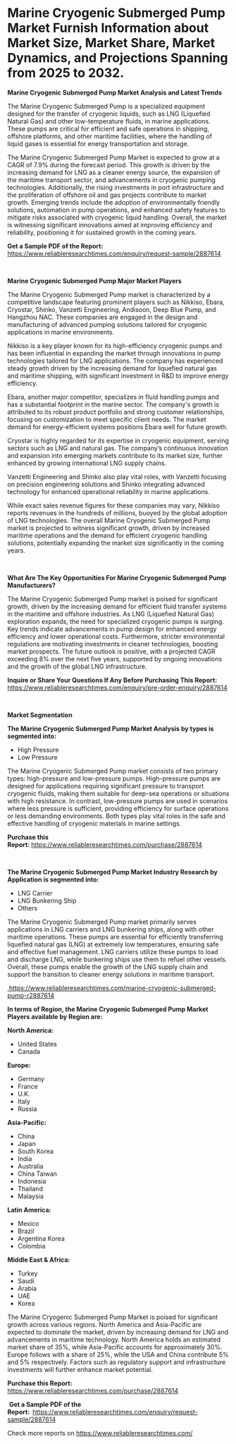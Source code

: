<p><h1>Marine Cryogenic Submerged Pump Market Furnish Information about Market Size, Market Share, Market Dynamics, and Projections Spanning from 2025 to 2032.</h1></p><p><strong>Marine Cryogenic Submerged Pump Market Analysis and Latest Trends</strong></p>
<p><p>The Marine Cryogenic Submerged Pump is a specialized equipment designed for the transfer of cryogenic liquids, such as LNG (Liquefied Natural Gas) and other low-temperature fluids, in marine applications. These pumps are critical for efficient and safe operations in shipping, offshore platforms, and other maritime facilities, where the handling of liquid gases is essential for energy transportation and storage.</p><p>The Marine Cryogenic Submerged Pump Market is expected to grow at a CAGR of 7.9% during the forecast period. This growth is driven by the increasing demand for LNG as a cleaner energy source, the expansion of the maritime transport sector, and advancements in cryogenic pumping technologies. Additionally, the rising investments in port infrastructure and the proliferation of offshore oil and gas projects contribute to market growth. Emerging trends include the adoption of environmentally friendly solutions, automation in pump operations, and enhanced safety features to mitigate risks associated with cryogenic liquid handling. Overall, the market is witnessing significant innovations aimed at improving efficiency and reliability, positioning it for sustained growth in the coming years.</p></p>
<p><strong>Get a Sample PDF of the Report:&nbsp;</strong> <a href="https://www.reliableresearchtimes.com/enquiry/request-sample/2887614?utm_campaign=2232&utm_medium=2&utm_source=Github&utm_content=ia&utm_term=14032025&utm_id=marine-cryogenic-submerged-pump">https://www.reliableresearchtimes.com/enquiry/request-sample/2887614</a></p>
<p>&nbsp;</p>
<p><strong>Marine Cryogenic Submerged Pump Major Market Players</strong></p>
<p><p>The Marine Cryogenic Submerged Pump market is characterized by a competitive landscape featuring prominent players such as Nikkiso, Ebara, Cryostar, Shinko, Vanzetti Engineering, Andisoon, Deep Blue Pump, and Hangzhou NAC. These companies are engaged in the design and manufacturing of advanced pumping solutions tailored for cryogenic applications in marine environments.</p><p>Nikkiso is a key player known for its high-efficiency cryogenic pumps and has been influential in expanding the market through innovations in pump technologies tailored for LNG applications. The company has experienced steady growth driven by the increasing demand for liquefied natural gas and maritime shipping, with significant investment in R&D to improve energy efficiency.</p><p>Ebara, another major competitor, specializes in fluid handling pumps and has a substantial footprint in the marine sector. The company's growth is attributed to its robust product portfolio and strong customer relationships, focusing on customization to meet specific client needs. The market demand for energy-efficient systems positions Ebara well for future growth.</p><p>Cryostar is highly regarded for its expertise in cryogenic equipment, serving sectors such as LNG and natural gas. The company’s continuous innovation and expansion into emerging markets contribute to its market size, further enhanced by growing international LNG supply chains.</p><p>Vanzetti Engineering and Shinko also play vital roles, with Vanzetti focusing on precision engineering solutions and Shinko integrating advanced technology for enhanced operational reliability in marine applications.</p><p>While exact sales revenue figures for these companies may vary, Nikkiso reports revenues in the hundreds of millions, buoyed by the global adoption of LNG technologies. The overall Marine Cryogenic Submerged Pump market is projected to witness significant growth, driven by increased maritime operations and the demand for efficient cryogenic handling solutions, potentially expanding the market size significantly in the coming years.</p></p>
<p>&nbsp;</p>
<p><strong>What Are The Key Opportunities For Marine Cryogenic Submerged Pump Manufacturers?</strong></p>
<p><p>The Marine Cryogenic Submerged Pump market is poised for significant growth, driven by the increasing demand for efficient fluid transfer systems in the maritime and offshore industries. As LNG (Liquefied Natural Gas) exploration expands, the need for specialized cryogenic pumps is surging. Key trends indicate advancements in pump design for enhanced energy efficiency and lower operational costs. Furthermore, stricter environmental regulations are motivating investments in cleaner technologies, boosting market prospects. The future outlook is positive, with a projected CAGR exceeding 8% over the next five years, supported by ongoing innovations and the growth of the global LNG infrastructure.</p></p>
<p><strong>Inquire or Share Your Questions If Any Before Purchasing This Report:</strong> <a href="https://www.reliableresearchtimes.com/enquiry/pre-order-enquiry/2887614?utm_campaign=2232&utm_medium=2&utm_source=Github&utm_content=ia&utm_term=14032025&utm_id=marine-cryogenic-submerged-pump">https://www.reliableresearchtimes.com/enquiry/pre-order-enquiry/2887614</a></p>
<p>&nbsp;</p>
<p><strong>Market Segmentation</strong></p>
<p><strong>The Marine Cryogenic Submerged Pump Market Analysis by types is segmented into:</strong></p>
<p><ul><li>High Pressure</li><li>Low Pressure</li></ul></p>
<p><p>The Marine Cryogenic Submerged Pump market consists of two primary types: high-pressure and low-pressure pumps. High-pressure pumps are designed for applications requiring significant pressure to transport cryogenic fluids, making them suitable for deep-sea operations or situations with high resistance. In contrast, low-pressure pumps are used in scenarios where less pressure is sufficient, providing efficiency for surface operations or less demanding environments. Both types play vital roles in the safe and effective handling of cryogenic materials in marine settings.</p></p>
<p><strong>Purchase this Report:&nbsp;</strong><a href="https://www.reliableresearchtimes.com/purchase/2887614?utm_campaign=2232&utm_medium=2&utm_source=Github&utm_content=ia&utm_term=14032025&utm_id=marine-cryogenic-submerged-pump">https://www.reliableresearchtimes.com/purchase/2887614</a></p>
<p>&nbsp;</p>
<p><strong>The Marine Cryogenic Submerged Pump Market Industry Research by Application is segmented into:</strong></p>
<p><ul><li>LNG Carrier</li><li>LNG Bunkering Ship</li><li>Others</li></ul></p>
<p><p>The Marine Cryogenic Submerged Pump market primarily serves applications in LNG carriers and LNG bunkering ships, along with other maritime operations. These pumps are essential for efficiently transferring liquefied natural gas (LNG) at extremely low temperatures, ensuring safe and effective fuel management. LNG carriers utilize these pumps to load and discharge LNG, while bunkering ships use them to refuel other vessels. Overall, these pumps enable the growth of the LNG supply chain and support the transition to cleaner energy solutions in maritime transport.</p></p>
<p><a href="https://www.reliableresearchtimes.com/marine-cryogenic-submerged-pump-r2887614?utm_campaign=2232&utm_medium=2&utm_source=Github&utm_content=ia&utm_term=14032025&utm_id=marine-cryogenic-submerged-pump">&nbsp;https://www.reliableresearchtimes.com/marine-cryogenic-submerged-pump-r2887614</a></p>
<p><strong>In terms of Region, the Marine Cryogenic Submerged Pump Market Players available by Region are:</strong></p>
<p>
    <p> <strong> North America: </strong>
        <ul>
            <li>United States</li>
            <li>Canada</li>
        </ul>
        </p> 
    <p> <strong> Europe: </strong>
        <ul>
            <li>Germany</li>
            <li>France</li>
            <li>U.K.</li>
            <li>Italy</li>
            <li>Russia</li>
        </ul>
        </p> 
    <p> <strong> Asia-Pacific: </strong>
        <ul>
            <li>China</li>
            <li>Japan</li>
            <li>South Korea</li>
            <li>India</li>
            <li>Australia</li>
            <li>China Taiwan</li>
            <li>Indonesia</li>
            <li>Thailand</li>
            <li>Malaysia</li>
        </ul>
        </p> 
    <p> <strong> Latin America: </strong>
        <ul>
            <li>Mexico</li>
            <li>Brazil</li>
            <li>Argentina Korea</li>
            <li>Colombia</li>
        </ul>
        </p> 
    <p> <strong> Middle East & Africa: </strong>
        <ul>
            <li>Turkey</li>
            <li>Saudi</li>
            <li>Arabia</li>
            <li>UAE</li>
            <li>Korea</li>
        </ul>
    </p>
    </p>
<p><p>The Marine Cryogenic Submerged Pump Market is poised for significant growth across various regions. North America and Asia-Pacific are expected to dominate the market, driven by increasing demand for LNG and advancements in maritime technology. North America holds an estimated market share of 35%, while Asia-Pacific accounts for approximately 30%. Europe follows with a share of 25%, while the USA and China contribute 5% and 5% respectively. Factors such as regulatory support and infrastructure investments will further enhance market potential.</p></p>
<p><strong>Purchase this Report: </strong><a href="https://www.reliableresearchtimes.com/purchase/2887614?utm_campaign=2232&utm_medium=2&utm_source=Github&utm_content=ia&utm_term=14032025&utm_id=marine-cryogenic-submerged-pump">https://www.reliableresearchtimes.com/purchase/2887614</a></p>
<p>&nbsp;<strong>Get a Sample PDF of the Report:&nbsp;&nbsp;</strong><a href="https://www.reliableresearchtimes.com/enquiry/request-sample/2887614?utm_campaign=2232&utm_medium=2&utm_source=Github&utm_content=ia&utm_term=14032025&utm_id=marine-cryogenic-submerged-pump">https://www.reliableresearchtimes.com/enquiry/request-sample/2887614</a></p>
<p><strong></strong></p>
<p>Check more reports on <a href="https://www.reliableresearchtimes.com/?utm_campaign=2232&utm_medium=2&utm_source=Github&utm_content=ia&utm_term=14032025&utm_id=marine-cryogenic-submerged-pump">https://www.reliableresearchtimes.com/</a></p>